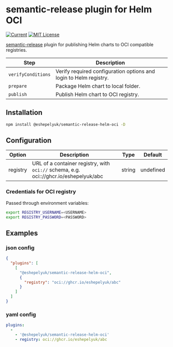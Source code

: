 
# semantic-release plugin for Helm OCI

[![Current](https://img.shields.io/github/v/tag/eshepelyuk/semantic-release-helm-oci?logo=github&sort=semver&style=for-the-badge&label=current)](https://github.com/eshepelyuk/semantic-release-helm-oci/releases/latest)
[![MIT License](https://img.shields.io/github/license/eshepelyuk/semantic-release-helm-oci?logo=mit&style=for-the-badge)](https://opensource.org/licenses/MIT)

[semantic-release](https://github.com/semantic-release/semantic-release) plugin
for publishing Helm charts to OCI compatible registries.

| Step               | Description                                                  |
|--------------------|--------------------------------------------------------------|
| `verifyConditions` | Verify required configuration options and login to Helm registry.    |
| `prepare`          | Package Helm chart to local folder.                          |
| `publish`          | Publish Helm chart to OCI registry.                          |

## Installation

```bash
npm install @eshepelyuk/semantic-release-helm-oci -D
```

## Configuration

| Option            | Description                                                       | Type      | Default   |
| ------------------|-------------------------------------------------------------------|-----------|-----------|
| registry          | URL of a container registry, with `oci://` schema, e.g. oci:://ghcr.io/eshepelyuk/abc                                 | string    | undefined |

### Credentials for OCI registry

Passed through environment variables:

```bash
export REGISTRY_USERNAME=<USERNAME>
export REGISTRY_PASSWORD=<PASSWORD>
```

## Examples

### json config

```json
{
  "plugins": [
    [
      "@eshepelyuk/semantic-release-helm-oci",
      {
        "registry": "oci://ghcr.io/eshepelyuk/abc"
      }
    ]
  ]
}
```

### yaml config

```yaml
plugins:
  -
    - '@eshepelyuk/semantic-release-helm-oci'
    - registry: oci://ghcr.io/eshepelyuk/abc
```
